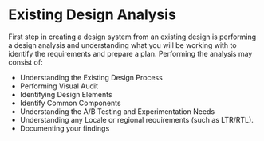 # Existing Design Analysis

First step in creating a design system from an existing design is performing a design analysis and understanding what you will be working with to identify the requirements and prepare a plan. Performing the analysis may consist of:

* Understanding the Existing Design Process
* Performing Visual Audit
* Identifying Design Elements
* Identify Common Components
* Understanding the A/B Testing and Experimentation Needs
* Understanding any Locale or regional requirements (such as LTR/RTL).
* Documenting your findings
